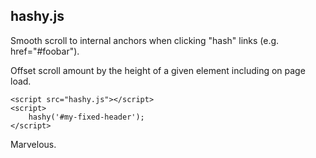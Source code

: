 ## hashy.js ##

Smooth scroll to internal anchors when clicking "hash" links (e.g. href="#foobar").

Offset scroll amount by the height of a given element including on page load.

    <script src="hashy.js"></script>
    <script>
        hashy('#my-fixed-header');
    </script>

Marvelous.
